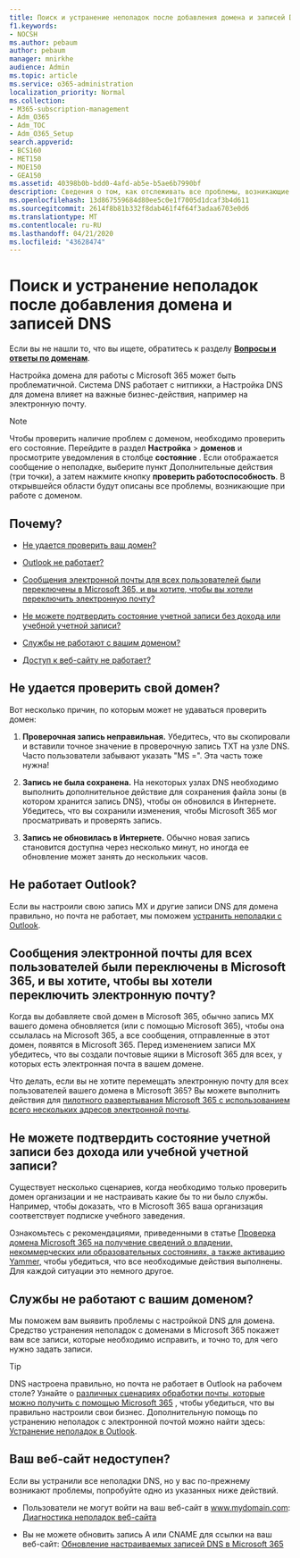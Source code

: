 ```yaml
---
title: Поиск и устранение неполадок после добавления домена и записей DNS
f1.keywords:
- NOCSH
ms.author: pebaum
author: pebaum
manager: mnirkhe
audience: Admin
ms.topic: article
ms.service: o365-administration
localization_priority: Normal
ms.collection:
- M365-subscription-management
- Adm_O365
- Adm_TOC
- Adm_O365_Setup
search.appverid:
- BCS160
- MET150
- MOE150
- GEA150
ms.assetid: 40398b0b-bdd0-4afd-ab5e-b5ae6b7990bf
description: Сведения о том, как отслеживать все проблемы, возникающие при настройке настраиваемого домена, убедившись, что DNS-записи настроены правильно.
ms.openlocfilehash: 13d867559684d80ee5c0e1f7005d1dcaf3b4d611
ms.sourcegitcommit: 2614f8b81b332f8dab461f4f64f3adaa6703e0d6
ms.translationtype: MT
ms.contentlocale: ru-RU
ms.lasthandoff: 04/21/2020
ms.locfileid: "43628474"
---
```

# <a name="find-and-fix-issues-after-adding-your-domain-or-dns-records"></a>Поиск и устранение неполадок после добавления домена и записей DNS

 Если вы не нашли то, что вы ищете, обратитесь к разделу **[Вопросы и ответы по доменам](../setup/domains-faq.md)**. 
  
Настройка домена для работы с Microsoft 365 может быть проблематичной. Система DNS работает с нитпикки, а Настройка DNS для домена влияет на важные бизнес-действия, например на электронную почту.

> [!NOTE]
> Чтобы проверить наличие проблем с доменом, необходимо проверить его состояние. Перейдите в раздел **Настройка** > **доменов** и просмотрите уведомления в столбце **состояние** . Если отображается сообщение о неполадке, выберите пункт Дополнительные действия (три точки), а затем нажмите кнопку **проверить работоспособность**. В открывшейся области будут описаны все проблемы, возникающие при работе с доменом.
  
## <a name="whats-going-on"></a>Почему?

- [Не удается проверить ваш домен?](#cant-verify-your-domain)
    
- [Outlook не работает?](#outlook-isnt-working)
    
- [Сообщения электронной почты для всех пользователей были переключены в Microsoft 365, и вы хотите, чтобы вы хотели переключить электронную почту?](#everyones-email-got-switched-to-microsoft-365-and-you-only-wanted-your-email-to-switch)

- [Не можете подтвердить состояние учетной записи без дохода или учебной учетной записи?](#cant-confirm-non-profit-or-school-account-status)

- [Службы не работают с вашим доменом?](#services-not-working-with-your-domain)
    
- [Доступ к веб-сайту не работает?](#accessing-your-website-isnt-working)

## <a name="cant-verify-your-domain"></a>Не удается проверить свой домен?
<a name="BKMK_verify"> </a>

Вот несколько причин, по которым может не удаваться проверить домен:
  
1. **Проверочная запись неправильная.** Убедитесь, что вы скопировали и вставили точное значение в проверочную запись TXT на узле DNS. Часто пользователи забывают указать "MS =". Эта часть тоже нужна! 
    
2. **Запись не была сохранена.** На некоторых узлах DNS необходимо выполнить дополнительное действие для сохранения файла зоны (в котором хранится запись DNS), чтобы он обновился в Интернете. Убедитесь, что вы сохранили изменения, чтобы Microsoft 365 мог просматривать и проверять запись. 
    
3. **Запись не обновилась в Интернете.** Обычно новая запись становится доступна через несколько минут, но иногда ее обновление может занять до нескольких часов. 
    
## <a name="outlook-isnt-working"></a>Не работает Outlook?
<a name="BKMK_OutlookBroken"> </a>

Если вы настроили свою запись MX и другие записи DNS для домена правильно, но почта не работает, мы поможем [устранить неполадки с Outlook](https://support.office.com/article/b3e740b9-171d-4179-bcd1-e279a363fa75.aspx).
  
## <a name="everyones-email-got-switched-to-microsoft-365-and-you-only-wanted-your-email-to-switch"></a>Сообщения электронной почты для всех пользователей были переключены в Microsoft 365, и вы хотите, чтобы вы хотели переключить электронную почту?
<a name="BKMK_EmailSwitched"> </a>

Когда вы добавляете свой домен в Microsoft 365, обычно запись MX вашего домена обновляется (или с помощью Microsoft 365), чтобы она ссылалась на Microsoft 365, а все сообщения, отправленные в этот домен, появятся в Microsoft 365. Перед изменением записи MX убедитесь, что вы создали почтовые ящики в Microsoft 365 для всех, у которых есть электронная почта в вашем домене.
  
Что делать, если вы не хотите перемещать электронную почту для всех пользователей вашего домена в Microsoft 365? Вы можете выполнить действия для [пилотного развертывания Microsoft 365 с использованием всего нескольких адресов электронной почты](https://support.office.com/article/39cee536-6a03-40cf-b9c1-f301bb6001d7.aspx).
  
## <a name="cant-confirm-non-profit-or-school-account-status"></a>Не можете подтвердить состояние учетной записи без дохода или учебной учетной записи?
<a name="BKMK_validateAcct"> </a>

Существует несколько сценариев, когда необходимо только проверить домен организации и не настраивать какие бы то ни было службы. Например, чтобы доказать, что в Microsoft 365 ваша организация соответствует подписке учебного заведения.
  
Ознакомьтесь с рекомендациями, приведенными в статье [Проверка домена Microsoft 365 на получение сведений о владении, некоммерческих или образовательных состояниях, а также активацию Yammer,](https://support.office.com/article/87d1844e-aa47-4dc0-a61b-1b773fd4e590) чтобы убедиться, что все необходимые действия выполнены. Для каждой ситуации это немного другое. 
  
## <a name="services-not-working-with-your-domain"></a>Службы не работают с вашим доменом?
<a name="BKMK_Test"> </a>

Мы поможем вам выявить проблемы с настройкой DNS для домена. Средство устранения неполадок с доменами в Microsoft 365 покажет вам все записи, которые необходимо исправить, и точно то, для чего нужно задать записи. 

> [!TIP]
> DNS настроена правильно, но почта не работает в Outlook на рабочем столе? Узнайте о [различных сценариях обработки почты, которые можно получить с помощью Microsoft 365](https://go.microsoft.com/fwlink/?LinkId=787530) , чтобы убедиться, что вы правильно настроили свои бизнес. Дополнительную помощь по устранению неполадок с электронной почтой можно найти здесь: [Устранение неполадок в Outlook](https://support.office.com/article/b3e740b9-171d-4179-bcd1-e279a363fa75.aspx). 
  
## <a name="accessing-your-website-isnt-working"></a>Ваш веб-сайт недоступен?
<a name="BKMK_Website"> </a>

Если вы устранили все неполадки DNS, но у вас по-прежнему возникают проблемы, попробуйте одно из указанных ниже действий.
  
- Пользователи не могут войти на ваш веб-сайт в www.mydomain.com: [Диагностика неполадок веб-сайта](https://support.office.com/article/61f34ca1-ca7f-4a65-9348-def20db09ddf.aspx)
    
- Вы не можете обновить запись A или CNAME для ссылки на ваш веб-сайт: [Обновление настраиваемых записей DNS в Microsoft 365](../dns/add-or-edit-custom-dns-records.md)
    
